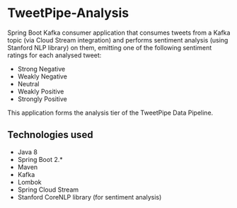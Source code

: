 TweetPipe-Analysis
==============
Spring Boot Kafka consumer application that consumes tweets from a Kafka topic (via Cloud Stream integration) and 
performs sentiment analysis (using Stanford NLP library) on them, emitting one of the following sentiment ratings for 
each analysed tweet:

* Strong Negative
* Weakly Negative
* Neutral
* Weakly Positive
* Strongly Positive

This application forms the analysis tier of the TweetPipe Data Pipeline.

Technologies used
--------------
* Java 8
* Spring Boot 2.*
* Maven
* Kafka
* Lombok
* Spring Cloud Stream
* Stanford CoreNLP library (for sentiment analysis)